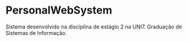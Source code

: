 # PersonalWebSystem
Sistema desenvolvido na disciplina de estágio 2 na UNI7. Graduação de Sistemas de Informação.
